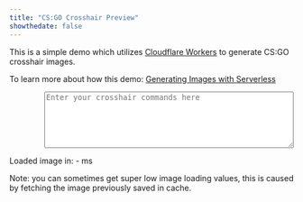 ```yaml
---
title: "CS:GO Crosshair Preview"
showthedate: false
---
```


This is a simple demo which utilizes [Cloudflare Workers](https://workers.cloudflare.com/) to generate CS:GO crosshair
images.

To learn more about how this demo: [Generating Images with Serverless](/posts/generating-images-with-serverless/)

<div style="display: flex;">
<div style="width: 70px; height: 70px;"><img id="image"></div>
<textarea id="input" style="height: 100px; width: 99%; resize: vertical; flex-grow: 1;" placeholder="Enter your crosshair commands here" oninput="updatePreview()"></textarea>
</div>
<p id="latency">Loaded image in: - ms</p>

Note: you can sometimes get super low image loading values, this is caused by fetching the image previously saved in
cache.

<script src="/js/csgo-crosshair-demo.js?v=1.0.0"></script>
